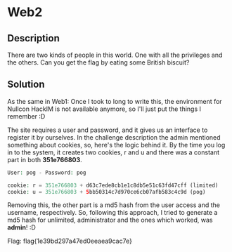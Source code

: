 # Web2

## Description

There are two kinds of people in this world. One with all the privileges and the others. Can you get the flag by eating some British biscuit?


## Solution

As the same in Web1: Once I took to long to write this, the environment for Nullcon HackIM is not available anymore, so I'll just put the things I remember :D

The site requires a user and password, and it gives us an interface to register it by ourselves.
In the challenge description the admin mentioned something about cookies, so, here's the logic behind it.
By the time you log in to the system, it creates two cookies, r and u and there was a constant part in both <b>351e766803</b>.

```php
User: pog - Password: pog

cookie: r = 351e766803 + d63c7ede8cb1e1c8db5e51c63fd47cff (limited)
cookie: u = 351e766803 + 5bb50314c7d970ce6cb07afb583c4c9d (pog)
```

Removing this, the other part is a md5 hash from the user access and the username, respectively. So, following this approach, I tried to generate a md5 hash for unlimited, administrator and the ones which worked, was <b>admin</b>! :D

Flag: flag{1e39bd297a47ed0eeaea9cac7e}
